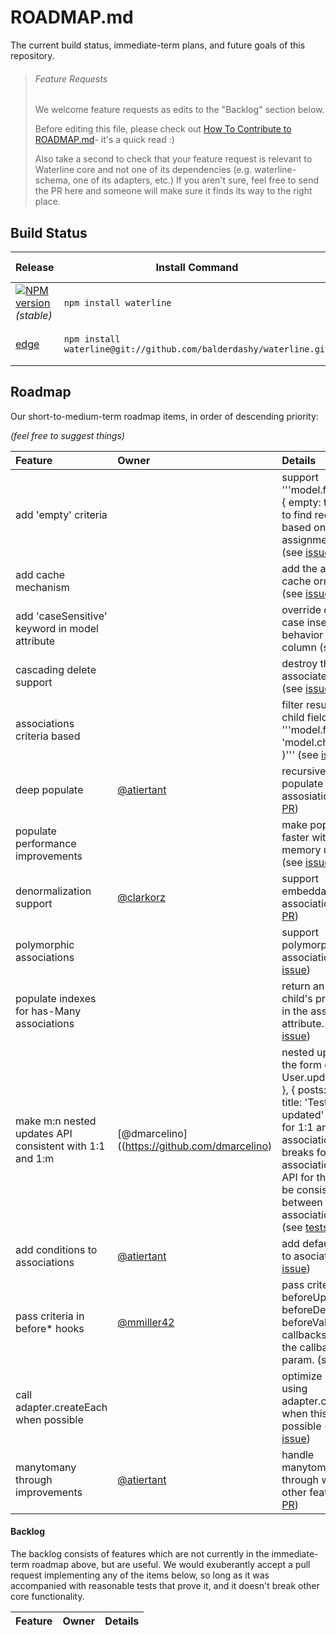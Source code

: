 # ROADMAP.md

The current build status, immediate-term plans, and future goals of this repository.

> ###### Feature Requests
>
> We welcome feature requests as edits to the "Backlog" section below.
>
> Before editing this file, please check out [How To Contribute to ROADMAP.md](https://gist.github.com/mikermcneil/bdad2108f3d9a9a5c5ed)- it's a quick read :)
>
> Also take a second to check that your feature request is relevant to Waterline core and not one of its dependencies (e.g. waterline-schema, one of its adapters, etc.)  If you aren't sure, feel free to send the PR here and someone will make sure it finds its way to the right place.



## Build Status

| Release                                                                                                                 | Install Command                                                | Build Status
|------------------------------------------------------------------------------------------------------------------------ | -------------------------------------------------------------- | -----------------
| [![NPM version](https://badge.fury.io/js/waterline.png)](https://github.com/balderdashy/waterline/tree/stable) _(stable)_       | `npm install waterline`                                          | [![Build Status](https://travis-ci.org/balderdashy/waterline.png?branch=stable)](https://travis-ci.org/balderdashy/waterline) |
| [edge](https://github.com/balderdashy/waterline/tree/master)                                                                | `npm install waterline@git://github.com/balderdashy/waterline.git` | [![Build Status](https://travis-ci.org/balderdashy/waterline.png?branch=master)](https://travis-ci.org/balderdashy/waterline) |



## Roadmap

Our short-to-medium-term roadmap items, in order of descending priority:

_(feel free to suggest things)_


 Feature                                                  | Owner                                                                            | Details
 :------------------------------------------------------- | :------------------------------------------------------------------------------- | :------
 add 'empty' criteria                                     |                                                                                  | support '''model.find( field: { empty: true } )''' to find records based on field assignment or not.  (see [issue](https://github.com/balderdashy/waterline/issues/189))
 add cache mechanism                                      |                                                                                  | add the ability to cache orm results (see [issue](https://github.com/balderdashy/waterline/issues/200))
 add 'caseSensitive' keyword in model attribute           |                                                                                  | override default case insensitive behavior for this column (see [issue](https://github.com/balderdashy/waterline/issues/239))
 cascading delete support                                 |                                                                                  | destroy the related associated child(s) (see [issue](https://github.com/balderdashy/waterline/issues/251))
 associations criteria based                              |                                                                                  | filter results on child field value ex: '''model.find( 'model.child.id': 5 )''' (see [issue](https://github.com/balderdashy/waterline/issues/266))
 deep populate                                            | [@atiertant](https://github.com/atiertant)                                       | recursively populate child assosiations (see [PR](https://github.com/balderdashy/waterline/pull/1052))
 populate performance improvements                        |                                                                                  | make populate run faster with less memory usage (see [issue](https://github.com/balderdashy/waterline/issues/343))
 denormalization support                                  | [@clarkorz](https://github.com/clarkorz)                                         | support embeddable association (see [PR](https://github.com/balderdashy/waterline/pull/428))
 polymorphic associations                                 |                                                                                  | support polymorphic associations (see [issue](https://github.com/balderdashy/waterline/issues/484))
 populate indexes for has-Many associations               |                                                                                  | return an array of child's primaryKey in the association attribute. (see [issue](https://github.com/balderdashy/waterline/issues/532))
 make m:n nested updates API consistent with 1:1 and 1:m  | [@dmarcelino]((https://github.com/dmarcelino)                                    | nested updates in the form of User.update({id: 1 }, { posts: [ { id: 1, title: 'Test post - updated' }] }) work for 1:1 and 1:m associations but breaks for m:n associations. The API for this should be consistent between association types. (see [tests](https://github.com/balderdashy/waterline-adapter-tests/pull/51))
 add conditions to associations                           | [@atiertant](https://github.com/atiertant)                                       | add default criteria to asociation (see [issue](https://github.com/balderdashy/waterline/issues/988))
 pass criteria in before* hooks                           | [@mmiller42](https://github.com/mmiller42)                                       | pass criteria to the beforeUpdate, beforeDestroy, and beforeValidate callbacks, before the callback param. (see [PR](https://github.com/balderdashy/waterline/pull/1122))
 call adapter.createEach when possible                    |                                                                                  | optimize create using adapter.createEach when this is possible (see [issue](https://github.com/balderdashy/waterline/issues/1007))
 manytomany through improvements                          | [@atiertant](https://github.com/atiertant)                                       | handle manytomany through with all other feature (see [PR](https://github.com/balderdashy/waterline/pull/1134))


#### Backlog

The backlog consists of features which are not currently in the immediate-term roadmap above, but are useful.  We would exuberantly accept a pull request implementing any of the items below, so long as it was accompanied with reasonable tests that prove it, and it doesn't break other core functionality.

 Feature                                         | Owner                                              | Details
 :---------------------------------------------- | :------------------------------------------------- | :------
 
